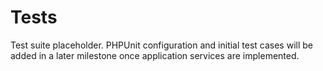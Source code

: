 # Tests

Test suite placeholder. PHPUnit configuration and initial test cases will be added in a later milestone once application services are implemented.
